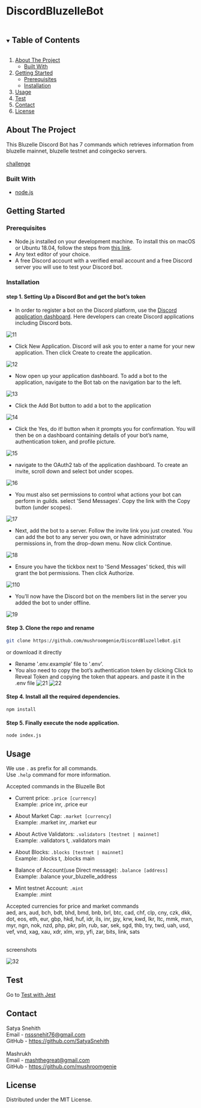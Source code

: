 # DiscordBluzelleBot
<details open="open">
  <summary><h2 style="display: inline-block">Table of Contents</h2></summary>
  <ol>
    <li>
      <a href="#about-the-project">About The Project</a>
      <ul>
        <li><a href="#built-with">Built With</a></li>
      </ul>
    </li>
    <li>
      <a href="#getting-started">Getting Started</a>
      <ul>
        <li><a href="#prerequisites">Prerequisites</a></li>
        <li><a href="#installation">Installation</a></li>
      </ul>
    </li>
    <li><a href="#usage">Usage</a></li>
    <li><a href="#test">Test</a></li>
    <li><a href="#contact">Contact</a></li>
    <li><a href="#license">License</a></li>
  </ol>
</details>



<!-- ABOUT THE PROJECT -->
## About The Project

This Bluzelle Discord Bot has 7 commands which retrieves information from bluzelle mainnet, bluzelle testnet and coingecko servers.
</br>
</br>
[challenge](https://gitcoin.co/issue/bluzelle/Gitcoin10Hack/7/100025962)

### Built With

* [node.js](https://nodejs.org/)

<!-- GETTING STARTED -->
## Getting Started

### Prerequisites

* Node.js installed on your development machine. To install this on macOS or Ubuntu 18.04, follow the steps from [this link](https://www.digitalocean.com/community/tutorials/how-to-install-node-js-and-create-a-local-development-environment-on-macos).
* Any text editor of your choice.
* A free Discord account with a verified email account and a free Discord server you will use to test your Discord bot.

### Installation

#### step 1. Setting Up a Discord Bot and get the bot’s token
   * In order to register a bot on the Discord platform, use the [Discord application dashboard](https://discord.com/developers/applications/). Here developers can create Discord applications including Discord bots.
  
   ![11](images/11.png)
   * Click New Application. Discord will ask you to enter a name for your new application. Then click Create to create the application.
    
   ![12](images/12.png)
   * Now open up your application dashboard. To add a bot to the application, navigate to the Bot tab on the navigation bar to the left.
   
   ![13](images/13.png)
   * Click the Add Bot button to add a bot to the application
   
   ![14](images/14.png)
   * Click the Yes, do it! button when it prompts you for confirmation. You will then be on a dashboard containing details of your bot’s name, authentication token, and profile picture.
   
   ![15](images/15.png)
   * navigate to the OAuth2 tab of the application dashboard. To create an invite, scroll down and select bot under scopes.
   
   ![16](images/16.png)
   * You must also set permissions to control what actions your bot can perform in guilds. select 'Send Messages'. Copy the link with the Copy button (under scopes).
   
   ![17](images/17.png)
   * Next, add the bot to a server. Follow the invite link you just created. You can add the bot to any server you own, or have administrator permissions in, from the drop-down menu. Now click Continue.
    
   ![18](images/18.png)
   * Ensure you have the tickbox next to 'Send Messages' ticked, this will grant the bot permissions. Then click Authorize.
    
   ![110](images/110.png)
   * You’ll now have the Discord bot on the members list in the server you added the bot to under offline.
   
   ![19](images/19.png)
#### Step 3. Clone the repo and rename
   ```sh
   git clone https://github.com/mushroomgenie/DiscordBluzelleBot.git
   ```
   or download it directly
   
   * Rename '.env.example' file to '.env'.
   * You also need to copy the bot’s authentication token by clicking Click to Reveal Token and copying the token that appears. and paste it in the .env file
   ![21](images/21.png)
   ![22](images/22.png)
  
#### Step 4. Install all the required dependencies.
  ```
  npm install
  ```
#### Step 5. Finally execute the node application.
  ```
  node index.js
  ```


<!-- USAGE EXAMPLES -->
## Usage

We use ```.``` as prefix for all commands.
</br>Use ```.help``` command for more information.

Accepted commands in the Bluzelle Bot

 * Current price:  ```.price [currency]```
    </br>Example: .price inr, .price eur
    
 * About Market Cap:  ```.market [currency]```
    </br>Example: .market inr, .market eur
    
 * About Active Validators:  ```.validators [testnet | mainnet]```
    </br>Example: .validators t, .validators main
    
 * About Blocks:  ```.blocks [testnet | mainnet]```
    </br>Example: .blocks t, .blocks main
    
 * Balance of Account(use Direct message):  ```.balance [address]```
    </br>Example: .balance your_bluzelle_address

 * Mint testnet Account:  ```.mint```
    </br>Example: .mint

Accepted currencies for price and market commands</br>
aed, ars, aud, bch, bdt, bhd, bmd, bnb, brl, btc, cad, chf, clp, cny, czk, dkk, dot, eos, eth, eur, gbp, hkd, huf, idr, ils, inr, jpy, krw, kwd, lkr, ltc, mmk, mxn, myr, ngn, nok, nzd, php, pkr, pln, rub, sar, sek, sgd, thb, try, twd, uah, usd, vef, vnd, xag, xau, xdr, xlm, xrp, yfi, zar, bits, link, sats

</br>screenshots

![32](images/32.png)


<!-- Test -->
## Test
Go to [Test with Jest](/jest)


<!-- Contact -->
## Contact

Satya Snehith</br>
Email - nsssnehit76@gmail.com 
</br>
GitHub - https://github.com/SatyaSnehith 
</br>
</br>
Mashrukh
</br> 
Email -  mashthegreat@gmail.com
</br>
GitHub - https://github.com/mushroomgenie

<!-- LICENSE -->
## License

Distributed under the MIT License.
